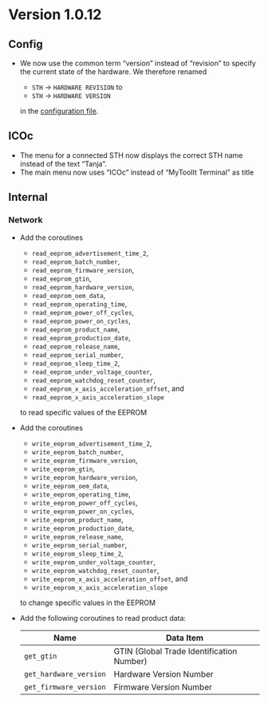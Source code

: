 # Version 1.0.12

## Config

- We now use the common term “version” instead of “revision” to specify the current state of the hardware. We therefore renamed

  - `STH` → `HARDWARE REVISION` to
  - `STH` → `HARDWARE VERSION`

  in the [configuration file](../../mytoolit/config/config.yaml).

## ICOc

- The menu for a connected STH now displays the correct STH name instead of the text “Tanja”.
- The main menu now uses “ICOc” instead of “MyToolIt Terminal” as title

## Internal

### Network

- Add the coroutines

  - `read_eeprom_advertisement_time_2`,
  - `read_eeprom_batch_number`,
  - `read_eeprom_firmware_version`,
  - `read_eeprom_gtin`,
  - `read_eeprom_hardware_version`,
  - `read_eeprom_oem_data`,
  - `read_eeprom_operating_time`,
  - `read_eeprom_power_off_cycles`,
  - `read_eeprom_power_on_cycles`,
  - `read_eeprom_product_name`,
  - `read_eeprom_production_date`,
  - `read_eeprom_release_name`,
  - `read_eeprom_serial_number`,
  - `read_eeprom_sleep_time_2`,
  - `read_eeprom_under_voltage_counter`,
  - `read_eeprom_watchdog_reset_counter`,
  - `read_eeprom_x_axis_acceleration_offset`, and
  - `read_eeprom_x_axis_acceleration_slope`

  to read specific values of the EEPROM

- Add the coroutines

  - `write_eeprom_advertisement_time_2`,
  - `write_eeprom_batch_number`,
  - `write_eeprom_firmware_version`,
  - `write_eeprom_gtin`,
  - `write_eeprom_hardware_version`,
  - `write_eeprom_oem_data`,
  - `write_eeprom_operating_time`,
  - `write_eeprom_power_off_cycles`,
  - `write_eeprom_power_on_cycles`,
  - `write_eeprom_product_name`,
  - `write_eeprom_production_date`,
  - `write_eeprom_release_name`,
  - `write_eeprom_serial_number`,
  - `write_eeprom_sleep_time_2`,
  - `write_eeprom_under_voltage_counter`,
  - `write_eeprom_watchdog_reset_counter`,
  - `write_eeprom_x_axis_acceleration_offset`, and
  - `write_eeprom_x_axis_acceleration_slope`

  to change specific values in the EEPROM

- Add the following coroutines to read product data:

  | Name                   | Data Item                                 |
  | ---------------------- | ----------------------------------------- |
  | `get_gtin`             | GTIN (Global Trade Identification Number) |
  | `get_hardware_version` | Hardware Version Number                   |
  | `get_firmware_version` | Firmware Version Number                   |
